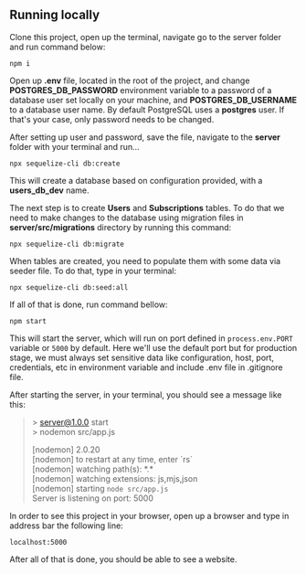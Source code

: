 ## Running locally

Clone this project, open up the terminal, navigate go to the server folder and run command below:

    npm i

Open up **.env** file, located in the root of the project, and change **POSTGRES_DB_PASSWORD** environment variable to a password of a database user set locally on your machine, and **POSTGRES_DB_USERNAME** to a database user name. By default PostgreSQL uses a **postgres** user. If that's your case, only password needs to be changed.

After setting up user and password, save the file, navigate to the **server** folder with your terminal and run...
    
    npx sequelize-cli db:create

This will create a database based on configuration provided, with a **users_db_dev** name.

The next step is to create **Users** and **Subscriptions** tables. To do that we need to make changes to the database using migration files in **server/src/migrations** directory by running this command:

    npx sequelize-cli db:migrate

When tables are created, you need to populate them with some data via seeder file. To do that, type in your terminal:

    npx sequelize-cli db:seed:all

If all of that is done, run command bellow:

    npm start

This will start the server, which will run on port defined in `process.env.PORT` variable or `5000` by default. Here we'll use the default port but for production stage, we must always set sensitive data like configuration, host, port, credentials, etc in environment variable and include .env file in .gitignore file.

After starting the server, in your terminal, you should see a message like this:

> \> server@1.0.0 start <br/>
> \> nodemon src/app.js
> 
> [nodemon] 2.0.20 <br/>
> [nodemon] to restart at any time, enter \`rs\` <br/>
> [nodemon] watching path(s): \*.\* <br/>
> [nodemon] watching extensions: js,mjs,json <br/>
> [nodemon] starting `node src/app.js` <br/>
> Server is listening on port: 5000

In order to see this project in your browser, open up a browser and type in address bar the following line:

    localhost:5000

After all of that is done, you should be able to see a website.